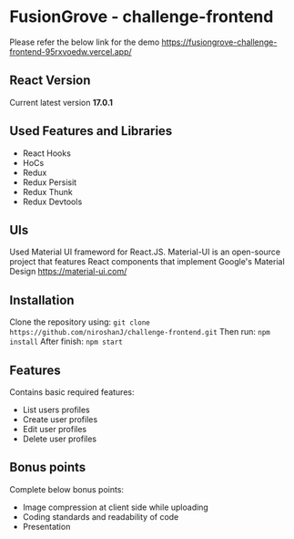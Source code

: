 
# FusionGrove - challenge-frontend
Please refer the below link for the demo
https://fusiongrove-challenge-frontend-95rxvoedw.vercel.app/
## React Version
Current latest version **17.0.1**
## Used Features and Libraries
- React Hooks
- HoCs
- Redux
- Redux Persisit
- Redux Thunk
- Redux Devtools
## UIs
Used Material UI frameword for React.JS. Material-UI is an open-source project that features React components that implement Google's Material Design
https://material-ui.com/
## Installation
Clone the repository using:
`git clone https://github.com/niroshanJ/challenge-frontend.git`
Then run:
`npm install`
After finish:
`npm start`
## Features
Contains basic required features:
- List users profiles
- Create user profiles
- Edit user profiles
- Delete user profiles

## Bonus points
Complete below bonus points:
- Image compression at client side while uploading
- Coding standards and readability of code
- Presentation